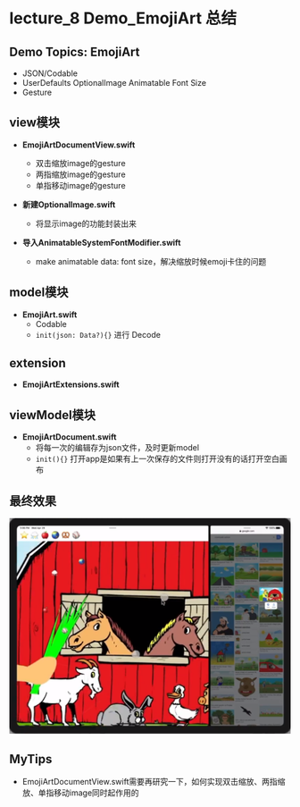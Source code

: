# lecture_8 Demo_EmojiArt 总结
## Demo Topics: EmojiArt
- JSON/Codable
- UserDefaults  OptionalImage  Animatable Font Size
- Gesture

## view模块
- **EmojiArtDocumentView.swift**
    + 双击缩放image的gesture  
    + 两指缩放image的gesture  
    + 单指移动image的gesture

- **新建OptionalImage.swift**
    + 将显示image的功能封装出来  

- **导入AnimatableSystemFontModifier.swift**
    + make animatable data: font size，解决缩放时候emoji卡住的问题  

## model模块
- **EmojiArt.swift**
    + Codable  
    + `init(json: Data?){}` 进行 Decode  

## extension
- **EmojiArtExtensions.swift**

## viewModel模块
- **EmojiArtDocument.swift**
    + 将每一次的编辑存为json文件，及时更新model  
    + `init(){}` 打开app是如果有上一次保存的文件则打开没有的话打开空白画布  


## 最终效果
<img src="./MyDemo_8效果图.png">

## MyTips
- EmojiArtDocumentView.swift需要再研究一下，如何实现双击缩放、两指缩放、单指移动image同时起作用的